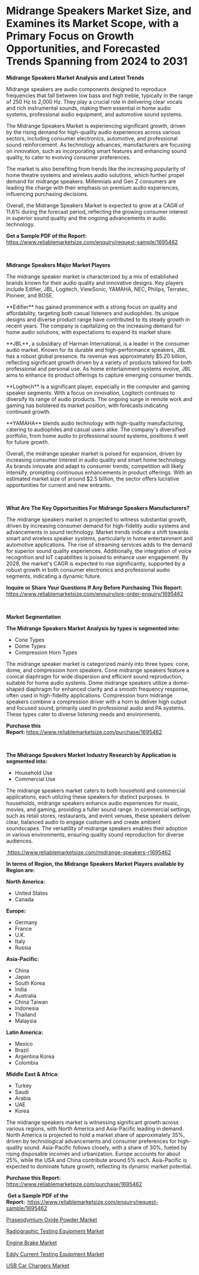 <p><h1>Midrange Speakers Market Size, and Examines its Market Scope, with a Primary Focus on Growth Opportunities, and Forecasted Trends Spanning from 2024 to 2031</h1></p><p><strong>Midrange Speakers Market Analysis and Latest Trends</strong></p>
<p><p>Midrange speakers are audio components designed to reproduce frequencies that fall between low bass and high treble, typically in the range of 250 Hz to 2,000 Hz. They play a crucial role in delivering clear vocals and rich instrumental sounds, making them essential in home audio systems, professional audio equipment, and automotive sound systems.</p><p>The Midrange Speakers Market is experiencing significant growth, driven by the rising demand for high-quality audio experiences across various sectors, including consumer electronics, automotive, and professional sound reinforcement. As technology advances, manufacturers are focusing on innovation, such as incorporating smart features and enhancing sound quality, to cater to evolving consumer preferences. </p><p>The market is also benefiting from trends like the increasing popularity of home theatre systems and wireless audio solutions, which further propel demand for midrange speakers. Millennials and Gen Z consumers are leading the charge with their emphasis on premium audio experiences, influencing purchasing decisions.</p><p>Overall, the Midrange Speakers Market is expected to grow at a CAGR of 11.6% during the forecast period, reflecting the growing consumer interest in superior sound quality and the ongoing advancements in audio technology.</p></p>
<p><strong>Get a Sample PDF of the Report:&nbsp;</strong> <a href="https://www.reliablemarketsize.com/enquiry/request-sample/1695462?utm_campaign=1259&utm_medium=2&utm_source=Github&utm_content=ia&utm_term=19102024&utm_id=midrange-speakers">https://www.reliablemarketsize.com/enquiry/request-sample/1695462</a></p>
<p>&nbsp;</p>
<p><strong>Midrange Speakers Major Market Players</strong></p>
<p><p>The midrange speaker market is characterized by a mix of established brands known for their audio quality and innovative designs. Key players include Edifier, JBL, Logitech, ViewSonic, YAMAHA, NEC, Philips, Terratec, Pioneer, and BOSE. </p><p>**Edifier** has gained prominence with a strong focus on quality and affordability, targeting both casual listeners and audiophiles. Its unique designs and diverse product range have contributed to its steady growth in recent years. The company is capitalizing on the increasing demand for home audio solutions, with expectations to expand its market share.</p><p>**JBL**, a subsidiary of Harman International, is a leader in the consumer audio market. Known for its durable and high-performance speakers, JBL has a robust global presence. Its revenue was approximately $5.20 billion, reflecting significant growth driven by a variety of products tailored for both professional and personal use. As home entertainment systems evolve, JBL aims to enhance its product offerings to capture emerging consumer trends.</p><p>**Logitech** is a significant player, especially in the computer and gaming speaker segments. With a focus on innovation, Logitech continues to diversify its range of audio products. The ongoing surge in remote work and gaming has bolstered its market position, with forecasts indicating continued growth.</p><p>**YAMAHA** blends audio technology with high-quality manufacturing, catering to audiophiles and casual users alike. The company's diversified portfolio, from home audio to professional sound systems, positions it well for future growth.</p><p>Overall, the midrange speaker market is poised for expansion, driven by increasing consumer interest in audio quality and smart home technology. As brands innovate and adapt to consumer trends, competition will likely intensify, prompting continuous enhancements in product offerings. With an estimated market size of around $2.5 billion, the sector offers lucrative opportunities for current and new entrants.</p></p>
<p>&nbsp;</p>
<p><strong>What Are The Key Opportunities For Midrange Speakers Manufacturers?</strong></p>
<p><p>The midrange speakers market is projected to witness substantial growth, driven by increasing consumer demand for high-fidelity audio systems and advancements in sound technology. Market trends indicate a shift towards smart and wireless speaker systems, particularly in home entertainment and automotive applications. The rise of streaming services adds to the demand for superior sound quality experiences. Additionally, the integration of voice recognition and IoT capabilities is poised to enhance user engagement. By 2028, the market's CAGR is expected to rise significantly, supported by a robust growth in both consumer electronics and professional audio segments, indicating a dynamic future.</p></p>
<p><strong>Inquire or Share Your Questions If Any Before Purchasing This Report:</strong> <a href="https://www.reliablemarketsize.com/enquiry/pre-order-enquiry/1695462?utm_campaign=1259&utm_medium=2&utm_source=Github&utm_content=ia&utm_term=19102024&utm_id=midrange-speakers">https://www.reliablemarketsize.com/enquiry/pre-order-enquiry/1695462</a></p>
<p>&nbsp;</p>
<p><strong>Market Segmentation</strong></p>
<p><strong>The Midrange Speakers Market Analysis by types is segmented into:</strong></p>
<p><ul><li>Cone Types</li><li>Dome Types</li><li>Compression Horn Types</li></ul></p>
<p><p>The midrange speaker market is categorized mainly into three types: cone, dome, and compression horn speakers. Cone midrange speakers feature a conical diaphragm for wide dispersion and efficient sound reproduction, suitable for home audio systems. Dome midrange speakers utilize a dome-shaped diaphragm for enhanced clarity and a smooth frequency response, often used in high-fidelity applications. Compression horn midrange speakers combine a compression driver with a horn to deliver high output and focused sound, primarily used in professional audio and PA systems. These types cater to diverse listening needs and environments.</p></p>
<p><strong>Purchase this Report:&nbsp;</strong><a href="https://www.reliablemarketsize.com/purchase/1695462?utm_campaign=1259&utm_medium=2&utm_source=Github&utm_content=ia&utm_term=19102024&utm_id=midrange-speakers">https://www.reliablemarketsize.com/purchase/1695462</a></p>
<p>&nbsp;</p>
<p><strong>The Midrange Speakers Market Industry Research by Application is segmented into:</strong></p>
<p><ul><li>Household Use</li><li>Commercial Use</li></ul></p>
<p><p>The midrange speakers market caters to both household and commercial applications, each utilizing these speakers for distinct purposes. In households, midrange speakers enhance audio experiences for music, movies, and gaming, providing a fuller sound range. In commercial settings, such as retail stores, restaurants, and event venues, these speakers deliver clear, balanced audio to engage customers and create ambient soundscapes. The versatility of midrange speakers enables their adoption in various environments, ensuring quality sound reproduction for diverse audiences.</p></p>
<p><a href="https://www.reliablemarketsize.com/midrange-speakers-r1695462?utm_campaign=1259&utm_medium=2&utm_source=Github&utm_content=ia&utm_term=19102024&utm_id=midrange-speakers">&nbsp;https://www.reliablemarketsize.com/midrange-speakers-r1695462</a></p>
<p><strong>In terms of Region, the Midrange Speakers Market Players available by Region are:</strong></p>
<p>
    <p> <strong> North America: </strong>
        <ul>
            <li>United States</li>
            <li>Canada</li>
        </ul>
        </p> 
    <p> <strong> Europe: </strong>
        <ul>
            <li>Germany</li>
            <li>France</li>
            <li>U.K.</li>
            <li>Italy</li>
            <li>Russia</li>
        </ul>
        </p> 
    <p> <strong> Asia-Pacific: </strong>
        <ul>
            <li>China</li>
            <li>Japan</li>
            <li>South Korea</li>
            <li>India</li>
            <li>Australia</li>
            <li>China Taiwan</li>
            <li>Indonesia</li>
            <li>Thailand</li>
            <li>Malaysia</li>
        </ul>
        </p> 
    <p> <strong> Latin America: </strong>
        <ul>
            <li>Mexico</li>
            <li>Brazil</li>
            <li>Argentina Korea</li>
            <li>Colombia</li>
        </ul>
        </p> 
    <p> <strong> Middle East & Africa: </strong>
        <ul>
            <li>Turkey</li>
            <li>Saudi</li>
            <li>Arabia</li>
            <li>UAE</li>
            <li>Korea</li>
        </ul>
    </p>
    </p>
<p><p>The midrange speakers market is witnessing significant growth across various regions, with North America and Asia-Pacific leading in demand. North America is projected to hold a market share of approximately 35%, driven by technological advancements and consumer preferences for high-quality sound. Asia-Pacific follows closely, with a share of 30%, fueled by rising disposable incomes and urbanization. Europe accounts for about 25%, while the USA and China contribute around 5% each. Asia-Pacific is expected to dominate future growth, reflecting its dynamic market potential.</p></p>
<p><strong>Purchase this Report: </strong><a href="https://www.reliablemarketsize.com/purchase/1695462?utm_campaign=1259&utm_medium=2&utm_source=Github&utm_content=ia&utm_term=19102024&utm_id=midrange-speakers">https://www.reliablemarketsize.com/purchase/1695462</a></p>
<p>&nbsp;<strong>Get a Sample PDF of the Report:&nbsp;&nbsp;</strong><a href="https://www.reliablemarketsize.com/enquiry/request-sample/1695462?utm_campaign=1259&utm_medium=2&utm_source=Github&utm_content=ia&utm_term=19102024&utm_id=midrange-speakers">https://www.reliablemarketsize.com/enquiry/request-sample/1695462</a></p>
<p><strong></strong></p>
<p><p><a href="https://github.com/kaceycoody4m/Market-Research-Report-List-1/blob/main/praseodymium-oxide-powder-market.md?utm_campaign=1259&utm_medium=2&utm_source=Github&utm_content=ia&utm_term=19102024&utm_id=midrange-speakers">Praseodymium Oxide Powder Market</a></p><p><a href="https://issuu.com/reportprime-2/docs/radiographic-testing-equipment-mark_10a9e5b65e072e?utm_campaign=1259&utm_medium=2&utm_source=Github&utm_content=ia&utm_term=19102024&utm_id=midrange-speakers">Radiographic Testing Equipment Market</a></p><p><a href="https://www.linkedin.com/pulse/surfing-engine-brake-wave-riding-market-currents-2031-stokks-m6j2e?utm_campaign=1259&utm_medium=2&utm_source=Github&utm_content=ia&utm_term=19102024&utm_id=midrange-speakers">Engine Brake Market</a></p><p><a href="https://issuu.com/reportprime-2/docs/eddy-current-testing-equipment-mark_442f098fae3925?utm_campaign=1259&utm_medium=2&utm_source=Github&utm_content=ia&utm_term=19102024&utm_id=midrange-speakers">Eddy Current Testing Equipment Market</a></p><p><a href="https://www.linkedin.com/pulse/usb-car-chargers-momentum-charting-83-cagr-path-2024-2031-stokks-zst3e?utm_campaign=1259&utm_medium=2&utm_source=Github&utm_content=ia&utm_term=19102024&utm_id=midrange-speakers">USB Car Chargers Market</a></p></p>
